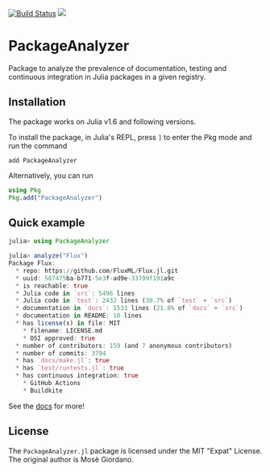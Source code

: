 [![Build Status](https://github.com/JuliaEcosystem/PackageAnalyzer.jl/workflows/CI/badge.svg)](https://github.com/JuliaEcosystem/PackageAnalyzer.jl/actions?query=workflow%3ACI)
[![](https://img.shields.io/badge/docs-dev-blue.svg)](https://juliaecosystem.github.io/PackageAnalyzer.jl/dev/)

# PackageAnalyzer

Package to analyze the prevalence of documentation, testing and continuous
integration in Julia packages in a given registry.

## Installation

The package works on Julia v1.6 and following versions.

To install the package, in Julia's REPL, press `]` to enter the Pkg mode and run
the command

```
add PackageAnalyzer
```

Alternatively, you can run

```julia
using Pkg
Pkg.add("PackageAnalyzer")
```

## Quick example

```julia
julia> using PackageAnalyzer

julia> analyze("Flux")
Package Flux:
  * repo: https://github.com/FluxML/Flux.jl.git
  * uuid: 587475ba-b771-5e3f-ad9e-33799f191a9c
  * is reachable: true
  * Julia code in `src`: 5496 lines
  * Julia code in `test`: 2432 lines (30.7% of `test` + `src`)
  * documentation in `docs`: 1533 lines (21.8% of `docs` + `src`)
  * documentation in README: 10 lines
  * has license(s) in file: MIT
    * filename: LICENSE.md
    * OSI approved: true
  * number of contributors: 159 (and 7 anonymous contributors)
  * number of commits: 3794
  * has `docs/make.jl`: true
  * has `test/runtests.jl`: true
  * has continuous integration: true
    * GitHub Actions
    * Buildkite

```

See the [docs](https://JuliaEcosystem.github.io/PackageAnalyzer.jl/dev/) for more!

## License

The `PackageAnalyzer.jl` package is licensed under the MIT "Expat" License.  The
original author is Mosè Giordano.
